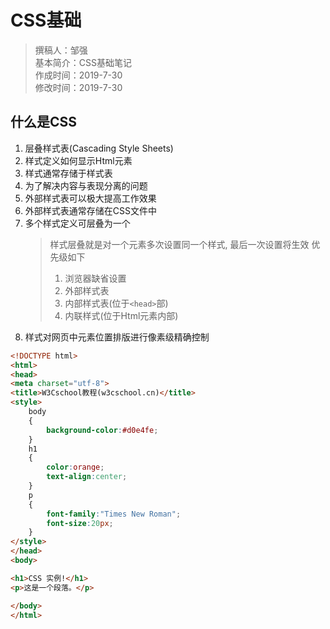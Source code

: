 # CSS基础

> 撰稿人：邹强  
> 基本简介：CSS基础笔记  
> 作成时间：2019-7-30  
> 修改时间：2019-7-30

## 什么是CSS

1. 层叠样式表(Cascading Style Sheets)
2. 样式定义如何显示Html元素
3. 样式通常存储于样式表
4. 为了解决内容与表现分离的问题
5. 外部样式表可以极大提高工作效果
6. 外部样式表通常存储在CSS文件中
7. 多个样式定义可层叠为一个
    > 样式层叠就是对一个元素多次设置同一个样式, 最后一次设置将生效
    > 优先级如下
    >    1. 浏览器缺省设置
    >    2. 外部样式表
    >    3. 内部样式表(位于`<head>`部)
    >    4. 内联样式(位于Html元素内部)
8. 样式对网页中元素位置排版进行像素级精确控制

```html
<!DOCTYPE html>
<html>
<head>
<meta charset="utf-8">
<title>W3Cschool教程(w3cschool.cn)</title>
<style>
    body
    {
        background-color:#d0e4fe;
    }
    h1
    {
        color:orange;
        text-align:center;
    }
    p
    {
        font-family:"Times New Roman";
        font-size:20px;
    }
</style>
</head>
<body>

<h1>CSS 实例!</h1>
<p>这是一个段落。</p>

</body>
</html>
```
